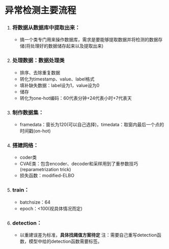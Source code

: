 # 异常检测主要流程
1. ### 将数据从数据库中提取出来：
    - 搞一个类专门用来操作数据库，需求是要能够提取数据并将检测的数据存储(将处理好的数据储存起来以及提取出来)
2. ### 处理数据：数据处理类
   - 排序、去除重复数据
   - 转化为timestamp、value、label格式
   - 填补缺失数据：label设为1，value设为0
   - 储存
   - 转化为one-hot编码：60代表分钟+24代表小时+7代表天
3. ### 制作数据集：
    - framedata：窗长为120(可以自己选择)，timedata：取窗内最后一个点的时间戳(on-hot)
4. ### 搭建网络：
   - coder类
   - CVAE类：包含encoder、decoder和采样用到了重参数技巧(reparametrization trick)
   - 损失函数：modified-ELBO 
5. ### train：
   - batchsize：64
   - epoch：<100(视具体情况而定)
6. ### detection：
   - 以重建误差为标准，**具体找阈值方案待定** 注：需要自己重写detection函数，模型中给的detection函数需要标签。